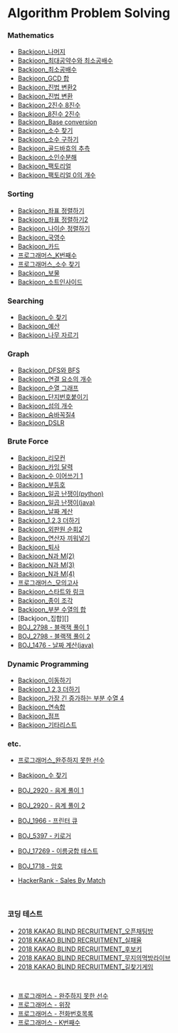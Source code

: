 # Algorithm Problem Solving

### Mathematics

- [Backjoon\_나머지](https://github.com/ddalam/Algorithm_Problem_Solving/blob/master/Mathematics/division.py)
- [Backjoon\_최대공약수와 최소공배수](https://github.com/ddalam/Algorithm_Problem_Solving/blob/master/Mathematics/gcd_lcm.py)
- [Backjoon\_최소공배수](https://github.com/ddalam/Algorithm_Problem_Solving/blob/master/Mathematics/gcd.py)
- [Backjoon_GCD 합](https://github.com/ddalam/Algorithm_Problem_Solving/blob/master/Mathematics/sum_of_gcd.py)
- [Backjoon\_진법 변환2](https://github.com/ddalam/Algorithm_Problem_Solving/blob/master/Mathematics/conversion_of_the_base.py)
- [Backjoon\_진법 변환](https://github.com/ddalam/Algorithm_Problem_Solving/blob/master/Mathematics/conversion_of_the_base.py)
- [Backjoon_2진수 8진수](https://github.com/ddalam/Algorithm_Problem_Solving/blob/master/Mathematics/binary_octal.py)
- [Backjoon_8진수 2진수](https://github.com/ddalam/Algorithm_Problem_Solving/blob/master/Mathematics/octal_binary.py)
- [Backjoon_Base conversion](https://github.com/ddalam/Algorithm_Problem_Solving/blob/master/Mathematics/base_conversion.py)
- [Backjoon\_소수 찾기](https://github.com/ddalam/Algorithm_Problem_Solving/blob/master/Mathematics/find_prime_number.py)
- [Backjoon\_소수 구하기](https://github.com/ddalam/Algorithm_Problem_Solving/blob/master/Mathematics/find_prime_number2.py)
- [Backjoon\_골드바흐의 추측](https://github.com/ddalam/Algorithm_Problem_Solving/blob/master/Mathematics/goldbach's_conjecture.py)
- [Backjoon\_소인수분해](https://github.com/ddalam/Algorithm_Problem_Solving/blob/master/Mathematics/prime_factorization.py)
- [Backjoon\_팩토리얼](https://github.com/ddalam/Algorithm_Problem_Solving/blob/master/Mathematics/factorial.py)
- [Backjoon\_팩토리얼 0의 개수](https://github.com/ddalam/Algorithm_Problem_Solving/blob/master/Mathematics/number_of_factorial_0.py)

### Sorting

- [Backjoon\_좌표 정렬하기](https://github.com/ddalam/Algorithm_Problem_Solving/blob/master/Sorting/sort_coordinates.py)
- [Backjoon\_좌표 정렬하기2](https://github.com/ddalam/Algorithm_Problem_Solving/blob/master/Sorting/sort_coordinates2.py)
- [Backjoon\_나이순 정렬하기](https://github.com/ddalam/Algorithm_Problem_Solving/blob/master/Sorting/sort_age.py)
- [Backjoon\_국영수](https://github.com/ddalam/Algorithm_Problem_Solving/blob/master/Sorting/kor_eng_math.py)
- [Backjoon\_카드](https://github.com/ddalam/Algorithm_Problem_Solving/blob/master/Sorting/card.py)
- [프로그래머스\_K번째수](https://github.com/ddalam/Algorithm_Problem_Solving/blob/master/Sorting/K%EB%B2%88%EC%A7%B8%EC%88%98.py)
- [프로그래머스\_소수 찾기](https://github.com/ddalam/Algorithm_Problem_Solving/blob/master/Mathematics/prorammers_%EC%86%8C%EC%88%98%EC%B0%BE%EA%B8%B0.py)
- [Backjoon_보물](https://github.com/ddalam/Algorithm_Problem_Solving/blob/master/Sorting/boj1026.py)
- [Backjoon_소트인사이드](https://github.com/ddalam/Algorithm_Problem_Solving/blob/master/Sorting/boj1427.py)

### Searching

- [Backjoon\_수 찾기](https://github.com/ddalam/Algorithm_Problem_Solving/blob/master/coding_test/KAKAO/%EB%AC%B4%EC%A7%80%EC%9D%98%EB%A8%B9%EB%B0%A9%EB%9D%BC%EC%9D%B4%EB%B8%8C.py)
- [Backjoon\_예산](https://github.com/ddalam/Algorithm_Problem_Solving/blob/master/Searching/BOJ2512.py)
- [Backjoon\_나무 자르기](https://github.com/ddalam/Algorithm_Problem_Solving/blob/master/Searching/BOJ2805.py)

### Graph

- [Backjoon_DFS와 BFS](https://github.com/ddalam/Algorithm_Problem_Solving/blob/master/Graph/dfs_and_bfs.py)
- [Backjoon\_연결 요소의 개수](https://github.com/ddalam/Algorithm_Problem_Solving/blob/master/Graph/number_of_connected_components.py)
- [Backjoon\_순열 그래프](https://github.com/ddalam/Algorithm_Problem_Solving/blob/master/Graph/permutation_cycle.py)
- [Backjoon\_단지번호붙이기](https://github.com/ddalam/Algorithm_Problem_Solving/blob/master/Graph/complex_numbering.py)
- [Backjoon\_섬의 개수](https://github.com/ddalam/Algorithm_Problem_Solving/blob/master/Graph/number_of_islands.py)
- [Backjoon\_숨바꼭질4](https://github.com/ddalam/Algorithm_Problem_Solving/blob/master/Graph/hide_and_seek_4.py)
- [Backjoon_DSLR](https://github.com/ddalam/Algorithm_Problem_Solving/blob/master/Graph/DSLR.py)

### Brute Force

- [Backjoon\_리모컨](https://github.com/ddalam/Algorithm_Problem_Solving/blob/master/Brute_force/remote_control.py)
- [Backjoon\_카잉 달력](https://github.com/ddalam/Algorithm_Problem_Solving/blob/master/Brute_force/kaing_calendar.py)
- [Backjoon\_수 이어쓰기 1](https://github.com/ddalam/Algorithm_Problem_Solving/blob/master/Brute_force/continuous_writing_number.py)
- [Backjoon\_부등호](https://github.com/ddalam/Algorithm_Problem_Solving/blob/master/Brute_force/inequality_sign.py)
- [Backjoon\_일곱 난쟁이(python)](https://github.com/ddalam/Algorithm_Problem_Solving/blob/master/Brute_force/seven_dwarfs.py)
- [Backjoon\_일곱 난쟁이(java)](https://github.com/ddalam/Algorithm_Problem_Solving/blob/master/Brute_force/BOJ_2309.java)
- [Backjoon\_날짜 계산](https://github.com/ddalam/Algorithm_Problem_Solving/blob/master/Brute_force/date_calculation.py)
- [Backjoon_1,2,3 더하기](https://github.com/ddalam/Algorithm_Problem_Solving/blob/master/Brute_force/1_2_3_plus.py)
- [Backjoon\_외판원 순회2](https://github.com/ddalam/Algorithm_Problem_Solving/blob/master/Brute_force/TSP_2.py)
- [Backjoon\_연산자 끼워넣기](https://github.com/ddalam/Algorithm_Problem_Solving/blob/master/Brute_force/operator_insertion.py)
- [Backjoon\_퇴사](https://github.com/ddalam/Algorithm_Problem_Solving/blob/master/Brute_force/resignation.py)
- [Backjoon_N과 M(2)](https://github.com/ddalam/Algorithm_Problem_Solving/blob/master/Brute_force/n_and_m_2.py)
- [Backjoon_N과 M(3)](https://github.com/ddalam/Algorithm_Problem_Solving/blob/master/Brute_force/n_and_m_3.py)
- [Backjoon_N과 M(4)](https://github.com/ddalam/Algorithm_Problem_Solving/blob/master/Brute_force/n_and_m_4.py)
- [프로그래머스\_모의고사](https://github.com/ddalam/Algorithm_Problem_Solving/blob/master/Brute_force/%EB%AA%A8%EC%9D%98%EA%B3%A0%EC%82%AC.py)
- [Backjoon\_스타트와 링크](https://github.com/ddalam/Algorithm_Problem_Solving/blob/master/Brute_force/BOJ14889.py)
- [Backjoon\_종이 조각](https://github.com/ddalam/Algorithm_Problem_Solving/blob/master/Brute_force/BOJ14391.py)
- [Backjoon\_부분 수열의 합](https://github.com/ddalam/Algorithm_Problem_Solving/blob/master/Brute_force/BOJ1182.py)
- [Backjoon\_집합][]
- [BOJ_2798 - 블랙잭 풀이 1](https://github.com/ddalam/Algorithm_Problem_Solving/blob/master/Brute_force/BOJ2798_combination.py)
- [BOJ_2798 - 블랙잭 풀이 2](https://github.com/ddalam/Algorithm_Problem_Solving/blob/master/Brute_force/BOJ2798_recursion.py)
- [BOJ_1476 - 날짜 계산(java)](https://github.com/ddalam/Algorithm_Problem_Solving/blob/master/Brute_force/BOJ_1476.java)

### Dynamic Programming

- [Backjoon\_이동하기](https://github.com/ddalam/Algorithm_Problem_Solving/blob/master/dynamic_programming/moving_1.py)
- [Backjoon_1,2,3 더하기](https://github.com/ddalam/Algorithm_Problem_Solving/blob/master/dynamic_programming/1%2C2%2C3_plus.py)
- [Backjoon\_가장 긴 증가하는 부분 수열 4](https://github.com/ddalam/Algorithm_Problem_Solving/blob/master/dynamic_programming/lis_4.py)
- [Backjoon\_연속합](https://github.com/ddalam/Algorithm_Problem_Solving/blob/master/dynamic_programming/continuous_sum.py)
- [Backjoon\_점프](https://github.com/ddalam/Algorithm_Problem_Solving/blob/master/dynamic_programming/jump.py)
- [Backjoon\_기타리스트](https://github.com/ddalam/Algorithm_Problem_Solving/blob/master/dynamic_programming/guitarist.py)

### etc.

- [프로그래머스\_완주하지 못한 선수](https://github.com/ddalam/Algorithm_Problem_Solving/blob/master/etc/%EC%99%84%EC%A3%BC%ED%95%98%EC%A7%80%EB%AA%BB%ED%95%9C%EC%84%A0%EC%88%98.py)
- [Backjoon\_수 찾기](https://github.com/ddalam/Algorithm_Problem_Solving/blob/master/etc/BOJ1920.py)
- [BOJ_2920 - 음계 풀이 1](https://github.com/ddalam/Algorithm_Problem_Solving/blob/master/etc/BOJ2920.py)
- [BOJ_2920 - 음계 풀이 2](https://github.com/ddalam/Algorithm_Problem_Solving/blob/master/etc/BOJ2920_2.py)
- [BOJ_1966 - 프린터 큐](https://github.com/ddalam/Algorithm_Problem_Solving/blob/master/etc/BOJ_1966.py)
- [BOJ_5397 - 키로거](https://github.com/ddalam/Algorithm_Problem_Solving/blob/master/etc/BOJ_5397.py)
- [BOJ_17269 - 이름궁합 테스트]()
- [BOJ_1718 - 암호]()

- [HackerRank - Sales By Match](https://github.com/ddalam/Algorithm_Problem_Solving/blob/master/HackerRank_SalesByMatch.java)

<br/>

### 코딩 테스트

- [2018 KAKAO BLIND RECRUITMENT\_오픈채팅방](https://github.com/ddalam/Algorithm_Problem_Solving/blob/master/coding_test/KAKAO/%EC%98%A4%ED%94%88%EC%B1%84%ED%8C%85%EB%B0%A9.py)
- [2018 KAKAO BLIND RECRUITMENT\_실패율](https://github.com/ddalam/Algorithm_Problem_Solving/blob/master/coding_test/KAKAO/%EC%8B%A4%ED%8C%A8%EC%9C%A8.py)
- [2018 KAKAO BLIND RECRUITMENT\_후보키](https://github.com/ddalam/Algorithm_Problem_Solving/blob/master/coding_test/KAKAO/%ED%9B%84%EB%B3%B4%ED%82%A4.py)
- [2018 KAKAO BLIND RECRUITMENT\_무지의먹방라이브](https://github.com/ddalam/Algorithm_Problem_Solving/blob/master/coding_test/KAKAO/%EB%AC%B4%EC%A7%80%EC%9D%98%EB%A8%B9%EB%B0%A9%EB%9D%BC%EC%9D%B4%EB%B8%8C.py)
- [2018 KAKAO BLIND RECRUITMENT\_길찾기게임](https://github.com/ddalam/Algorithm_Problem_Solving/blob/master/coding_test/KAKAO/%EA%B8%B8%EC%B0%BE%EA%B8%B0%EA%B2%8C%EC%9E%84.py)

<br/>

- [프로그래머스 - 완주하지 못한 선수]((https://github.com/ddalam/Algorithm_Problem_Solving/blob/master/Programmers_완주하지못한선수.java))
- [프로그래머스 - 위장]((https://github.com/ddalam/Algorithm_Problem_Solving/blob/master/Programmers_위장.java))
- [프로그래머스 - 전화번호목록]((https://github.com/ddalam/Algorithm_Problem_Solving/blob/master/Programmers_전화번호목록.java))
- [프로그래머스 - K번째수]((https://github.com/ddalam/Algorithm_Problem_Solving/blob/master/Programmers_K번째수.java))

